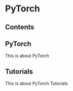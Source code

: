 # PyTorch

## Contents

## PyTorch
This is about PyTorch

## Tutorials
This is about PyTorch Tutorials